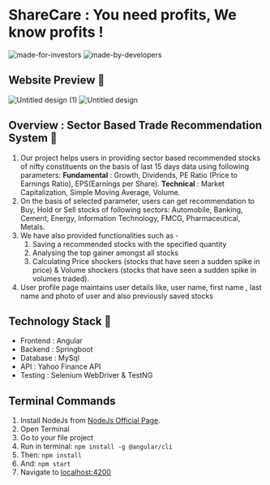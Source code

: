 # ShareCare : You need profits, We know profits !
![made-for-investors](https://user-images.githubusercontent.com/60769966/131154294-7f2c527d-14e3-4b95-90b7-3f447dc1988b.png)
![made-by-developers](https://user-images.githubusercontent.com/60769966/131154458-befd89a1-fb6e-4ad1-bff7-8c44b2e3275e.png)

## Website Preview 👀
![Untitled design (1)](https://user-images.githubusercontent.com/60769966/131153673-974ae155-f6f8-4a00-b6a4-edceb28495d0.png)
![Untitled design](https://user-images.githubusercontent.com/60769966/131153688-1ae966f7-a148-4946-948d-7cc38e4e3000.png)

## Overview : Sector Based Trade Recommendation System 📌
1. Our project helps users in providing sector based recommended stocks of nifty constituents on the basis of last 15 days data using following parameters:
 **Fundamental** : Growth, Dividends, PE Ratio (Price to Earnings Ratio), EPS(Earnings per Share).
 **Technical** : Market Capitalization, Simple Moving Average, Volume.
1. On the basis of selected parameter, users can get recommendation to Buy, Hold or Sell stocks of following sectors: Automobile, Banking, Cement, Energy, Information Technology, FMCG, Pharmaceutical, Metals.
1. We have also provided functionalities such as -
    1. Saving a recommended stocks with the specified quantity
    1. Analysing the top gainer amongst all stocks
    1. Calculating Price shockers (stocks that have seen a sudden spike in price) & Volume shockers (stocks that have seen a sudden spike in volumes traded).
1. User profile page maintains user details like, user name, first name , last name and photo of user and also previously saved stocks

## Technology Stack 🏁
 * Frontend : Angular
 * Backend : Springboot
 * Database : MySql
 * API : Yahoo Finance API
 * Testing : Selenium WebDriver & TestNG

## Terminal Commands
1. Install NodeJs from [NodeJs Official Page](https://nodejs.org/en).
2. Open Terminal
3. Go to your file project
4. Run in terminal: ```npm install -g @angular/cli```
5. Then: ```npm install```
6. And: ```npm start```
7. Navigate to [localhost:4200](localhost:4200)
